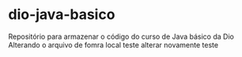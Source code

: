 # dio-java-basico
Repositório para armazenar o código do curso de Java básico da Dio
Alterando o arquivo de fomra local
teste
alterar novamente
teste
